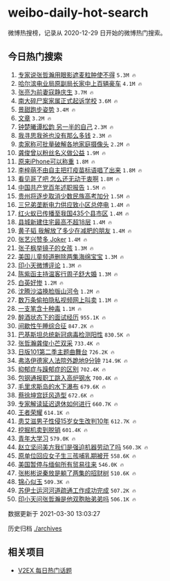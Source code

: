 # weibo-daily-hot-search

微博热搜榜，记录从 2020-12-29 日开始的微博热门搜索。

## 今日热门搜索

<!-- BEGIN -->

1. [专家说张哲瀚用眼影遮麦粒肿使不得](https://s.weibo.com/weibo?q=%E4%B8%93%E5%AE%B6%E8%AF%B4%E5%BC%A0%E5%93%B2%E7%80%9A%E7%94%A8%E7%9C%BC%E5%BD%B1%E9%81%AE%E9%BA%A6%E7%B2%92%E8%82%BF%E4%BD%BF%E4%B8%8D%E5%BE%97&Refer=top) `5.3M 🔥`
1. [哈尔滨电业局原副局长家中上百辆豪车](https://s.weibo.com/weibo?q=%23%E5%93%88%E5%B0%94%E6%BB%A8%E7%94%B5%E4%B8%9A%E5%B1%80%E5%8E%9F%E5%89%AF%E5%B1%80%E9%95%BF%E5%AE%B6%E4%B8%AD%E4%B8%8A%E7%99%BE%E8%BE%86%E8%B1%AA%E8%BD%A6%23&Refer=top) `4.1M 🔥`
1. [张亮为前妻寇静庆生](https://s.weibo.com/weibo?q=%E5%BC%A0%E4%BA%AE%E4%B8%BA%E5%89%8D%E5%A6%BB%E5%AF%87%E9%9D%99%E5%BA%86%E7%94%9F&Refer=top) `3.7M 🔥`
1. [南大碎尸案家属正式起诉学校](https://s.weibo.com/weibo?q=%23%E5%8D%97%E5%A4%A7%E7%A2%8E%E5%B0%B8%E6%A1%88%E5%AE%B6%E5%B1%9E%E6%AD%A3%E5%BC%8F%E8%B5%B7%E8%AF%89%E5%AD%A6%E6%A0%A1%23&Refer=top) `3.6M 🔥`
1. [景甜跑步姿势](https://s.weibo.com/weibo?q=%E6%99%AF%E7%94%9C%E8%B7%91%E6%AD%A5%E5%A7%BF%E5%8A%BF&Refer=top) `3.4M 🔥`
1. [文章](https://s.weibo.com/weibo?q=%E6%96%87%E7%AB%A0&Refer=top) `3.2M 🔥`
1. [钟楚曦谭松韵 另一半的自己](https://s.weibo.com/weibo?q=%E9%92%9F%E6%A5%9A%E6%9B%A6%E8%B0%AD%E6%9D%BE%E9%9F%B5%20%E5%8F%A6%E4%B8%80%E5%8D%8A%E7%9A%84%E8%87%AA%E5%B7%B1&Refer=top) `2.3M 🔥`
1. [我寻思我爸也没有那么多钱](https://s.weibo.com/weibo?q=%E6%88%91%E5%AF%BB%E6%80%9D%E6%88%91%E7%88%B8%E4%B9%9F%E6%B2%A1%E6%9C%89%E9%82%A3%E4%B9%88%E5%A4%9A%E9%92%B1&Refer=top) `2.3M 🔥`
1. [卖家称可批量破解各地家庭摄像头](https://s.weibo.com/weibo?q=%23%E5%8D%96%E5%AE%B6%E7%A7%B0%E5%8F%AF%E6%89%B9%E9%87%8F%E7%A0%B4%E8%A7%A3%E5%90%84%E5%9C%B0%E5%AE%B6%E5%BA%AD%E6%91%84%E5%83%8F%E5%A4%B4%23&Refer=top) `2.2M 🔥`
1. [龚俊曾以粉丝名义做公益](https://s.weibo.com/weibo?q=%23%E9%BE%9A%E4%BF%8A%E6%9B%BE%E4%BB%A5%E7%B2%89%E4%B8%9D%E5%90%8D%E4%B9%89%E5%81%9A%E5%85%AC%E7%9B%8A%23&Refer=top) `1.9M 🔥`
1. [原来iPhone可以称重](https://s.weibo.com/weibo?q=%23%E5%8E%9F%E6%9D%A5iPhone%E5%8F%AF%E4%BB%A5%E7%A7%B0%E9%87%8D%23&Refer=top) `1.8M 🔥`
1. [李梓萌不由自主把打疫苗标语唱了出来](https://s.weibo.com/weibo?q=%23%E6%9D%8E%E6%A2%93%E8%90%8C%E4%B8%8D%E7%94%B1%E8%87%AA%E4%B8%BB%E6%8A%8A%E6%89%93%E7%96%AB%E8%8B%97%E6%A0%87%E8%AF%AD%E5%94%B1%E4%BA%86%E5%87%BA%E6%9D%A5%23&Refer=top) `1.8M 🔥`
1. [看见哥了吧 怎么还无动于衷啊](https://s.weibo.com/weibo?q=%E7%9C%8B%E8%A7%81%E5%93%A5%E4%BA%86%E5%90%A7%20%E6%80%8E%E4%B9%88%E8%BF%98%E6%97%A0%E5%8A%A8%E4%BA%8E%E8%A1%B7%E5%95%8A&Refer=top) `1.8M 🔥`
1. [中国共产党百年述职报告](https://s.weibo.com/weibo?q=%23%E4%B8%AD%E5%9B%BD%E5%85%B1%E4%BA%A7%E5%85%9A%E7%99%BE%E5%B9%B4%E8%BF%B0%E8%81%8C%E6%8A%A5%E5%91%8A%23&Refer=top) `1.5M 🔥`
1. [贵州将逐步取消少数民族高考加分](https://s.weibo.com/weibo?q=%23%E8%B4%B5%E5%B7%9E%E5%B0%86%E9%80%90%E6%AD%A5%E5%8F%96%E6%B6%88%E5%B0%91%E6%95%B0%E6%B0%91%E6%97%8F%E9%AB%98%E8%80%83%E5%8A%A0%E5%88%86%23&Refer=top) `1.5M 🔥`
1. [三兄弟垄断电力供应致小区总停电](https://s.weibo.com/weibo?q=%23%E4%B8%89%E5%85%84%E5%BC%9F%E5%9E%84%E6%96%AD%E7%94%B5%E5%8A%9B%E4%BE%9B%E5%BA%94%E8%87%B4%E5%B0%8F%E5%8C%BA%E6%80%BB%E5%81%9C%E7%94%B5%23&Refer=top) `1.4M 🔥`
1. [红火蚁已传播至我国435个县市区](https://s.weibo.com/weibo?q=%23%E7%BA%A2%E7%81%AB%E8%9A%81%E5%B7%B2%E4%BC%A0%E6%92%AD%E8%87%B3%E6%88%91%E5%9B%BD435%E4%B8%AA%E5%8E%BF%E5%B8%82%E5%8C%BA%23&Refer=top) `1.4M 🔥`
1. [县城新建住宅最高不超18层](https://s.weibo.com/weibo?q=%E5%8E%BF%E5%9F%8E%E6%96%B0%E5%BB%BA%E4%BD%8F%E5%AE%85%E6%9C%80%E9%AB%98%E4%B8%8D%E8%B6%8518%E5%B1%82&Refer=top) `1.4M 🔥`
1. [黄子韬 我解放了多少在减肥的朋友](https://s.weibo.com/weibo?q=%E9%BB%84%E5%AD%90%E9%9F%AC%20%E6%88%91%E8%A7%A3%E6%94%BE%E4%BA%86%E5%A4%9A%E5%B0%91%E5%9C%A8%E5%87%8F%E8%82%A5%E7%9A%84%E6%9C%8B%E5%8F%8B&Refer=top) `1.4M 🔥`
1. [张艺兴赞多 Joker](https://s.weibo.com/weibo?q=%E5%BC%A0%E8%89%BA%E5%85%B4%E8%B5%9E%E5%A4%9A%20Joker&Refer=top) `1.4M 🔥`
1. [张子枫举镜子的女孩](https://s.weibo.com/weibo?q=%23%E5%BC%A0%E5%AD%90%E6%9E%AB%E4%B8%BE%E9%95%9C%E5%AD%90%E7%9A%84%E5%A5%B3%E5%AD%A9%23&Refer=top) `1.3M 🔥`
1. [美国儿童频道删除两集海绵宝宝](https://s.weibo.com/weibo?q=%E7%BE%8E%E5%9B%BD%E5%84%BF%E7%AB%A5%E9%A2%91%E9%81%93%E5%88%A0%E9%99%A4%E4%B8%A4%E9%9B%86%E6%B5%B7%E7%BB%B5%E5%AE%9D%E5%AE%9D&Refer=top) `1.3M 🔥`
1. [印小天微博评论](https://s.weibo.com/weibo?q=%23%E5%8D%B0%E5%B0%8F%E5%A4%A9%E5%BE%AE%E5%8D%9A%E8%AF%84%E8%AE%BA%23&Refer=top) `1.3M 🔥`
1. [陈紫函主持温客行周子舒大婚](https://s.weibo.com/weibo?q=%23%E9%99%88%E7%B4%AB%E5%87%BD%E4%B8%BB%E6%8C%81%E6%B8%A9%E5%AE%A2%E8%A1%8C%E5%91%A8%E5%AD%90%E8%88%92%E5%A4%A7%E5%A9%9A%23&Refer=top) `1.3M 🔥`
1. [白英好惨](https://s.weibo.com/weibo?q=%23%E7%99%BD%E8%8B%B1%E5%A5%BD%E6%83%A8%23&Refer=top) `1.2M 🔥`
1. [沈腾沙溢换脸版山河令](https://s.weibo.com/weibo?q=%23%E6%B2%88%E8%85%BE%E6%B2%99%E6%BA%A2%E6%8D%A2%E8%84%B8%E7%89%88%E5%B1%B1%E6%B2%B3%E4%BB%A4%23&Refer=top) `1.2M 🔥`
1. [数万条偷拍隐私视频网上叫卖](https://s.weibo.com/weibo?q=%E6%95%B0%E4%B8%87%E6%9D%A1%E5%81%B7%E6%8B%8D%E9%9A%90%E7%A7%81%E8%A7%86%E9%A2%91%E7%BD%91%E4%B8%8A%E5%8F%AB%E5%8D%96&Refer=top) `1.1M 🔥`
1. [一支笔含十种毒](https://s.weibo.com/weibo?q=%23%E4%B8%80%E6%94%AF%E7%AC%94%E5%90%AB%E5%8D%81%E7%A7%8D%E6%AF%92%23&Refer=top) `1.1M 🔥`
1. [醉酒状态下的面试经历](https://s.weibo.com/weibo?q=%23%E9%86%89%E9%85%92%E7%8A%B6%E6%80%81%E4%B8%8B%E7%9A%84%E9%9D%A2%E8%AF%95%E7%BB%8F%E5%8E%86%23&Refer=top) `955.1K 🔥`
1. [间歇性午睡综合征](https://s.weibo.com/weibo?q=%23%E9%97%B4%E6%AD%87%E6%80%A7%E5%8D%88%E7%9D%A1%E7%BB%BC%E5%90%88%E5%BE%81%23&Refer=top) `847.2K 🔥`
1. [巴基斯坦总统新冠病毒检测阳性](https://s.weibo.com/weibo?q=%23%E5%B7%B4%E5%9F%BA%E6%96%AF%E5%9D%A6%E6%80%BB%E7%BB%9F%E6%96%B0%E5%86%A0%E7%97%85%E6%AF%92%E6%A3%80%E6%B5%8B%E9%98%B3%E6%80%A7%23&Refer=top) `830.5K 🔥`
1. [张哲瀚龚俊小芒双采](https://s.weibo.com/weibo?q=%23%E5%BC%A0%E5%93%B2%E7%80%9A%E9%BE%9A%E4%BF%8A%E5%B0%8F%E8%8A%92%E5%8F%8C%E9%87%87%23&Refer=top) `733.4K 🔥`
1. [日版101第二季主题曲舞台](https://s.weibo.com/weibo?q=%23%E6%97%A5%E7%89%88101%E7%AC%AC%E4%BA%8C%E5%AD%A3%E4%B8%BB%E9%A2%98%E6%9B%B2%E8%88%9E%E5%8F%B0%23&Refer=top) `726.2K 🔥`
1. [弗洛伊德家人法院外跪地9分钟](https://s.weibo.com/weibo?q=%23%E5%BC%97%E6%B4%9B%E4%BC%8A%E5%BE%B7%E5%AE%B6%E4%BA%BA%E6%B3%95%E9%99%A2%E5%A4%96%E8%B7%AA%E5%9C%B09%E5%88%86%E9%92%9F%23&Refer=top) `714.9K 🔥`
1. [抑郁症与躁郁症的区别](https://s.weibo.com/weibo?q=%23%E6%8A%91%E9%83%81%E7%97%87%E4%B8%8E%E8%BA%81%E9%83%81%E7%97%87%E7%9A%84%E5%8C%BA%E5%88%AB%23&Refer=top) `702.4K 🔥`
1. [包钢通报职工跳入高炉钢水](https://s.weibo.com/weibo?q=%E5%8C%85%E9%92%A2%E9%80%9A%E6%8A%A5%E8%81%8C%E5%B7%A5%E8%B7%B3%E5%85%A5%E9%AB%98%E7%82%89%E9%92%A2%E6%B0%B4&Refer=top) `700.4K 🔥`
1. [毛里求斯岛的水下瀑布](https://s.weibo.com/weibo?q=%E6%AF%9B%E9%87%8C%E6%B1%82%E6%96%AF%E5%B2%9B%E7%9A%84%E6%B0%B4%E4%B8%8B%E7%80%91%E5%B8%83&Refer=top) `679.6K 🔥`
1. [蔡徐坤宫廷风造型](https://s.weibo.com/weibo?q=%23%E8%94%A1%E5%BE%90%E5%9D%A4%E5%AE%AB%E5%BB%B7%E9%A3%8E%E9%80%A0%E5%9E%8B%23&Refer=top) `672.6K 🔥`
1. [专家解读延迟退休如何进行](https://s.weibo.com/weibo?q=%23%E4%B8%93%E5%AE%B6%E8%A7%A3%E8%AF%BB%E5%BB%B6%E8%BF%9F%E9%80%80%E4%BC%91%E5%A6%82%E4%BD%95%E8%BF%9B%E8%A1%8C%23&Refer=top) `660.7K 🔥`
1. [王者荣耀](https://s.weibo.com/weibo?q=%E7%8E%8B%E8%80%85%E8%8D%A3%E8%80%80&Refer=top) `614.1K 🔥`
1. [患艾滋男子性侵15岁女生改判10年](https://s.weibo.com/weibo?q=%23%E6%82%A3%E8%89%BE%E6%BB%8B%E7%94%B7%E5%AD%90%E6%80%A7%E4%BE%B515%E5%B2%81%E5%A5%B3%E7%94%9F%E6%94%B9%E5%88%A410%E5%B9%B4%23&Refer=top) `612.7K 🔥`
1. [挖掘机卖到脱销](https://s.weibo.com/weibo?q=%23%E6%8C%96%E6%8E%98%E6%9C%BA%E5%8D%96%E5%88%B0%E8%84%B1%E9%94%80%23&Refer=top) `601.4K 🔥`
1. [青年大学习](https://s.weibo.com/weibo?q=%E9%9D%92%E5%B9%B4%E5%A4%A7%E5%AD%A6%E4%B9%A0&Refer=top) `579.0K 🔥`
1. [赵立坚问美方我们是强迫机器劳动了吗](https://s.weibo.com/weibo?q=%23%E8%B5%B5%E7%AB%8B%E5%9D%9A%E9%97%AE%E7%BE%8E%E6%96%B9%E6%88%91%E4%BB%AC%E6%98%AF%E5%BC%BA%E8%BF%AB%E6%9C%BA%E5%99%A8%E5%8A%B3%E5%8A%A8%E4%BA%86%E5%90%97%23&Refer=top) `560.3K 🔥`
1. [原单位回应女子生三孩哺乳期被开](https://s.weibo.com/weibo?q=%E5%8E%9F%E5%8D%95%E4%BD%8D%E5%9B%9E%E5%BA%94%E5%A5%B3%E5%AD%90%E7%94%9F%E4%B8%89%E5%AD%A9%E5%93%BA%E4%B9%B3%E6%9C%9F%E8%A2%AB%E5%BC%80&Refer=top) `558.6K 🔥`
1. [美国暂停与缅甸所有贸易往来](https://s.weibo.com/weibo?q=%23%E7%BE%8E%E5%9B%BD%E6%9A%82%E5%81%9C%E4%B8%8E%E7%BC%85%E7%94%B8%E6%89%80%E6%9C%89%E8%B4%B8%E6%98%93%E5%BE%80%E6%9D%A5%23&Refer=top) `546.0K 🔥`
1. [张彬彬说秦放是躺了两集的招财树](https://s.weibo.com/weibo?q=%23%E5%BC%A0%E5%BD%AC%E5%BD%AC%E8%AF%B4%E7%A7%A6%E6%94%BE%E6%98%AF%E8%BA%BA%E4%BA%86%E4%B8%A4%E9%9B%86%E7%9A%84%E6%8B%9B%E8%B4%A2%E6%A0%91%23&Refer=top) `510.6K 🔥`
1. [锦心似玉](https://s.weibo.com/weibo?q=%E9%94%A6%E5%BF%83%E4%BC%BC%E7%8E%89&Refer=top) `509.3K 🔥`
1. [苏伊士运河河道疏通工作成功完成](https://s.weibo.com/weibo?q=%23%E8%8B%8F%E4%BC%8A%E5%A3%AB%E8%BF%90%E6%B2%B3%E6%B2%B3%E9%81%93%E7%96%8F%E9%80%9A%E5%B7%A5%E4%BD%9C%E6%88%90%E5%8A%9F%E5%AE%8C%E6%88%90%23&Refer=top) `507.2K 🔥`
1. [印小天问张哲瀚是他双胞胎弟弟吗](https://s.weibo.com/weibo?q=%23%E5%8D%B0%E5%B0%8F%E5%A4%A9%E9%97%AE%E5%BC%A0%E5%93%B2%E7%80%9A%E6%98%AF%E4%BB%96%E5%8F%8C%E8%83%9E%E8%83%8E%E5%BC%9F%E5%BC%9F%E5%90%97%23&Refer=top) `506.1K 🔥`

数据更新于 2021-03-30 13:03:27

<!-- END -->

历史归档 [./archives](./archives)

## 相关项目

- [V2EX 每日热门话题](https://github.com/boojack/v2ex-daily-hot-topic)
